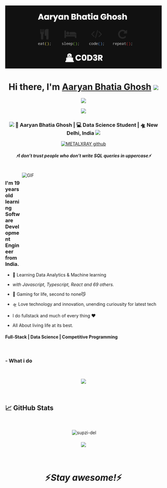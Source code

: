 [![MasterHead](./banner.png)](https://github.com/METALXRAY)

<div align="center">

   <h1>Hi there, I'm <a href="">Aaryan Bhatia Ghosh</a> <img src="https://media.giphy.com/media/hvRJCLFzcasrR4ia7z/giphy.gif" width="25px"> </h1>
   
   
   <img src="https://pronoun.cyou/x/y?subject=He&object=Him&height=20"> 
</div>

<div>
<p align="center">
 <img src="https://readme-typing-svg.herokuapp.com?color=%23F71F86&size=30&lines=C+O+D+I+N+G+.+.+.+.+.+.+.+.+.+.+.+.+.+.+">
</p>
</div>


<div align="center">
<h3><img src="https://media.giphy.com/media/WUlplcMpOCEmTGBtBW/giphy.gif" width="30"> 🙎 Aaryan Bhatia Ghosh | 💻 Data Science Student | 🛸 New Delhi, India <img src="https://media.giphy.com/media/WUlplcMpOCEmTGBtBW/giphy.gif" width="30"></h3>
</div>


<p align="center">
   <a href="https://twitter.com/AaryanBG"></a>
   <a href="https://badges.pufler.dev/visits/METALXRAY/METALXRAY"> <img alt="METALXRAY github" src="https://badges.pufler.dev/visits/METALXRAY/METALXRAY"> </a>
 </p>
 
 
 
 <h5 align="center">
   <i>⚡️I don’t trust people who don’t write SQL queries in uppercase⚡️</i>
  </h5>
 
 
<br />
<img align="right" height="270px" width="450px" alt="GIF" src="https://cdn.dribbble.com/users/50886/screenshots/2710024/coding.gif" />
<p align="center">
  <h3> I'm 19 years old learning Software Development Engineer from India.</h3>
</p>

 - 🥀 Learning Data Analytics & Machine learning
 
 - <i>with Javascript, Typescript, React and 69 others.</i>
   
 - 🔭 Gaming for life, second to none😼

 - 🛸 Love technology and innovation, unending curiousity for latest tech 
 
 - I do fullstack and much of every thing :heart:
 
 - All About living life at its best.
 
 <p align="center">
  <h4> Full-Stack | Data Science | Competitive Programming </h4>
   </p>

<!--  -->

<!-- <p align="center" >
<a href=""> 
    <img  src=""/>
  </a>

</p> -->

<br />

 ### - What i do

<br />

<p align="center">
   <img src="https://c.tenor.com/2uyENRmiUt0AAAAC/coding.gif" />
   </p>
   
   
<br />

## &#x1f4c8; GitHub Stats

<br>


<p align="center">&nbsp;<img align="center" src="https://github-readme-stats.vercel.app/api?username=METALXRAY&show_icons=true&locale=en&title_color=green&icon_color=bb2acf&text_color=daf7dc&bg_color=151515" alt="supzi-del" />
<!--   <img align="right" alt="Coding" width="200" src=""> -->
</p>

<p align="center">
<!-- <a href="https://github.com/METALXRAY">
  <img align="center" style="margin:0.5rem" src="https://github-readme-stats.vercel.app/api?username=METALXRAY&show_icons=true&line_height=27&count_private=true&title_color=ffffff&text_color=c9cacc&icon_color=4AB097&bg_color=1A2B34" alt="Martin's GitHub Stats" />
</a> -->
   </p>

<p align="center">
<a href="https://github.com/METALXRAY">
  <img align="center" style="margin:0.5rem" src="https://github-readme-stats.vercel.app/api/top-langs/?username=METALXRAY&hide=html,css&title_color=ffffff&text_color=c9cacc&icon_color=4AB197&bg_color=1A2B34" />
</a>
</p>
<br>
<h1 align='center'>⚡️<i>Stay awesome!</i>⚡️</h1>
